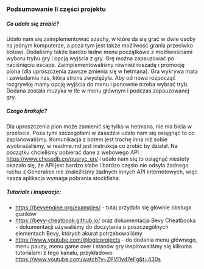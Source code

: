 ### Podsumowanie II części projektu

##### Co udało się zrobić?

Udało nam się zaimplementować szachy, w które da się grać w dwie osoby na jednym komputerze, a poza tym jest także możliwość grania przeciwko botowi. Dodaliśmy także bardzo ładne menu początkowe z możliwościami wyboru trybu gry i opcją wyjścia z gry. Grę można zapauzować po naciśnięciu escape. Zaimplementowaliśmy również roszadę i promocję piona (dla uproszczenia zawsze zmienia się w hetmana). Gra wykrywa mata i zawiadamia nas, która strona zwyciężyła. Aby od nowa rozpocząć rozgrywkę mamy opcję wyjścia do menu i ponownie trzeba wybrać tryb. Dodana została muzyka w tle w menu głównym i podczas zapauzowanej gry.

##### Czego brakuje?

Dla uproszczenia pion może zamienić się tylko w hetmana, nie ma bicia w przelocie. Poza tymi szczegółami w zasadzie udało nam się osiągnąć to co zaplanowaliśmy. Komunikacja z botem jest trochę inna niż sobie wyobrażaliśmy, w readme.md jest instrukcja co zrobić by działał. Na początku chcieliśmy pobierać dane z webowego API : https://www.chessdb.cn/queryc_en/ i udało nam się to osiągnąć niestety okazało się, że API jest bardzo słabe i bardzo często nie odsyła żadnego ruchu :( Generalnie nie znaleźliśmy żadnych innych API internetowych, więc nasza aplikacja wymaga pobrania stockfisha.

##### Tutoriale i inspiracje:

- https://bevyengine.org/examples/ - tutaj przydała się głównie obsługa guzików
- https://bevy-cheatbook.github.io/ oraz dokumentacja Bevy Cheatbooka - dokumentacji używaliśmy do doczytania o poszczególnych elementach Bevy, których akurat potrzebowaliśmy
- https://www.youtube.com/@logicprojects - do dodania menu głównego, menu pauzy, menu game over i stanów gry inspirowaliśmy się kilkoma tutorialami z tego kanału, przykładowo:  https://www.youtube.com/watch?v=ZPVI1yd7eFg&t=430s